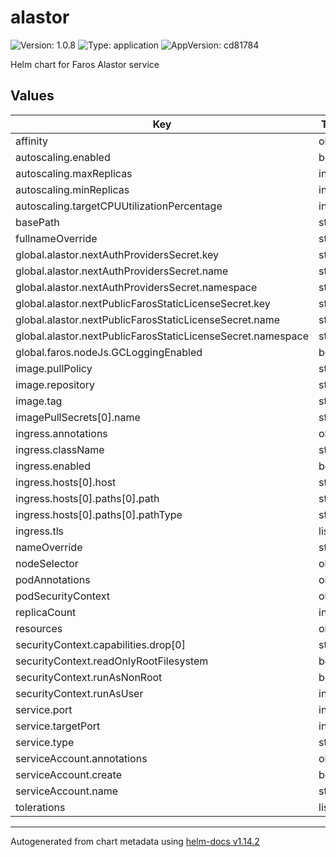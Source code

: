 # alastor

![Version: 1.0.8](https://img.shields.io/badge/Version-1.0.8-informational?style=flat-square) ![Type: application](https://img.shields.io/badge/Type-application-informational?style=flat-square) ![AppVersion: cd81784](https://img.shields.io/badge/AppVersion-cd81784-informational?style=flat-square)

Helm chart for Faros Alastor service

## Values

| Key | Type | Default | Description |
|-----|------|---------|-------------|
| affinity | object | `{}` |  |
| autoscaling.enabled | bool | `false` |  |
| autoscaling.maxReplicas | int | `3` |  |
| autoscaling.minReplicas | int | `1` |  |
| autoscaling.targetCPUUtilizationPercentage | int | `80` |  |
| basePath | string | `"/console"` |  |
| fullnameOverride | string | `""` |  |
| global.alastor.nextAuthProvidersSecret.key | string | `""` |  |
| global.alastor.nextAuthProvidersSecret.name | string | `""` |  |
| global.alastor.nextAuthProvidersSecret.namespace | string | `""` |  |
| global.alastor.nextPublicFarosStaticLicenseSecret.key | string | `""` |  |
| global.alastor.nextPublicFarosStaticLicenseSecret.name | string | `""` |  |
| global.alastor.nextPublicFarosStaticLicenseSecret.namespace | string | `""` |  |
| global.faros.nodeJs.GCLoggingEnabled | bool | `false` |  |
| image.pullPolicy | string | `"IfNotPresent"` |  |
| image.repository | string | `"farosai/alastor"` |  |
| image.tag | string | `"e858215d4e70ac88e2ea05c60387b68f312234d0"` |  |
| imagePullSecrets[0].name | string | `"dockerhub"` |  |
| ingress.annotations | object | `{}` |  |
| ingress.className | string | `""` |  |
| ingress.enabled | bool | `false` |  |
| ingress.hosts[0].host | string | `"alastor.local"` |  |
| ingress.hosts[0].paths[0].path | string | `"/"` |  |
| ingress.hosts[0].paths[0].pathType | string | `"ImplementationSpecific"` |  |
| ingress.tls | list | `[]` |  |
| nameOverride | string | `""` |  |
| nodeSelector | object | `{}` |  |
| podAnnotations | object | `{}` |  |
| podSecurityContext | object | `{}` |  |
| replicaCount | int | `1` |  |
| resources | object | `{}` |  |
| securityContext.capabilities.drop[0] | string | `"ALL"` |  |
| securityContext.readOnlyRootFilesystem | bool | `false` |  |
| securityContext.runAsNonRoot | bool | `true` |  |
| securityContext.runAsUser | int | `1010` |  |
| service.port | int | `8080` |  |
| service.targetPort | int | `8080` |  |
| service.type | string | `"ClusterIP"` |  |
| serviceAccount.annotations | object | `{}` |  |
| serviceAccount.create | bool | `true` |  |
| serviceAccount.name | string | `""` |  |
| tolerations | list | `[]` |  |

----------------------------------------------
Autogenerated from chart metadata using [helm-docs v1.14.2](https://github.com/norwoodj/helm-docs/releases/v1.14.2)
